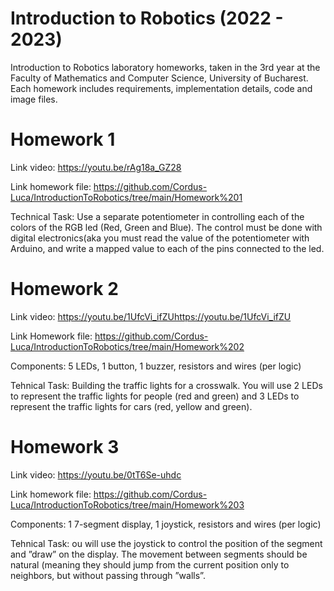 # Introduction to Robotics (2022 - 2023)

Introduction to Robotics laboratory homeworks, taken in the 3rd year at the Faculty of Mathematics and Computer Science, University of Bucharest. Each homework includes requirements, implementation details, code and image files.

# Homework 1

Link video: https://youtu.be/rAg18a_GZ28

Link homework file: https://github.com/Cordus-Luca/IntroductionToRobotics/tree/main/Homework%201

Technical Task: Use a separate potentiometer in controlling each of the
  colors of the RGB led (Red, Green and Blue). The control must be done
  with digital electronics(aka you must read the value of the potentiometer 
  with Arduino, and write a mapped value to each of the pins connected to the led.
  
# Homework 2

Link video: https://youtu.be/1UfcVi_ifZUhttps://youtu.be/1UfcVi_ifZU

Link Homework file: https://github.com/Cordus-Luca/IntroductionToRobotics/tree/main/Homework%202

Components: 5 LEDs, 1 button, 1 buzzer, resistors and wires (per logic)

Tehnical Task: Building the traffic lights for a crosswalk. You
will use 2 LEDs to represent the traffic lights for people (red and green)
and 3 LEDs to represent the traffic lights for cars (red, yellow and green).

# Homework 3

Link video: https://youtu.be/0tT6Se-uhdc

Link homework file: https://github.com/Cordus-Luca/IntroductionToRobotics/tree/main/Homework%203

Components: 1 7-segment display, 1 joystick, resistors and wires (per logic)

Tehnical Task: ou will use the joystick to control the position of
the segment and ”draw” on the display. The movement between segments
should be natural (meaning they should jump from the current position
only to neighbors, but without passing through ”walls”.
